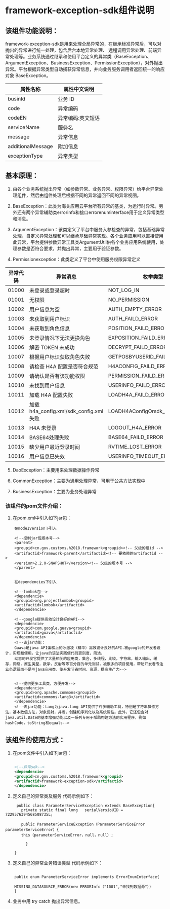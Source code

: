 # framework-exception-sdk组件说明

## 该组件功能说明：

framework-exception-sdk是用来处理全局异常的，在继承标准异常后，可以对抛出的异常进行统一处理，包含后台本地异常处理、 远程调用异常处理、前端异常处理等。业务系统通过继承和使用平台定义的异常类（BaseException、ArgumentException、BusinessException、PermissionException），对外抛出异常。平台根据异常类型自动捕获异常信息，并向业务服务调用者返回统一的响应对象 BaseException。

| 属性名称          | 属性中文说明       |
|-------------------|--------------------|
| businId           | 业务 ID            |
| code              | 异常编码           |
| codeEN            | 异常编码:英文短语  |
| serviceName       | 服务名             |
| message           | 异常信息           |	
| additionalMessage | 附加信息           |
| exceptionType     | 异常类型           |

## 基本原理：
1. 由各个业务系统抛出异常（如参数异常、业务异常、权限异常）给平台异常处理组件，然后由组件处理后根据不同的异常返回不同的异常视图。

2. BaseException：此类为海关应用云平台所有异常的基类，为运行时异常。另外还有两个异常辅助类errorinfo和接口errorenuminterface用于定义异常类型和消息。

3. ArgumentException：该类定义了平台中服务入参检查的异常，包括基础异常处理，自定义异常处理和可以继承基础异常实现。各个业务应用可以直接使用此异常，平台提供参数异常工具类ArgumentUtil供各个业务应用系统使用，处理参数是否符合要求，并抛出异常，主要用于验证参数。

4. Permissionexception：此类定义了平台中使用服务权限异常定义

| 异常代码 | 异常消息                                |          枚举类型             |
|----------|-----------------------------------------|-------------------------------|
| 01000    | 未登录或登录超时                        | NOT_LOG_IN                    |
| 01001    | 无权限                                  | NO_PERMISSION                 |
| 10002    | 用户信息为空                            | AUTH_EMPTY_ERROR              |
| 10003    | 未获取到用户标识                        | AUTH_FAILD_ERROR              |
| 10004    | 未获取到角色信息                        | POSITION_FAILD_ERROR          |
| 10005    | 未登录情况下无法更换角色                | EXPOSITION_FAILD_ERROR        |
| 10006    | 解密 TOKEN 未成功                       | DECRYPT_FAILD_ERROR           |
| 10007    | 根据用户标识获取角色失败                | GETPOSBYUSERID_FAILD_ERROR    |
| 10008    | 请检查 H4A 配置是否符合规范             | H4ACONFIG_FAILD_ERROR         |
| 10009    | 请确认是否有该功能权限                  | PERMISSION_FAILD_ERROR        |
| 10010    | 未找到用户信息                          | USERINFO_FAILD_ERROR          |
| 10011    | 加载 H4A 配置失败                       | LOADH4A_FAILD_ERROR           |
| 10012    | 加载 h4a_config.xml/sdk_config.xml 失败 | LOADH4AConfigOrsdk_FAILD_ERROR|
| 10013    | H4A 未登录                              | LOGOUT_H4A_ERROR              |
| 10014    | BASE64处理失败                          | BASE64_FAILD_ERROR            |
| 10015    | 缺少用户最近登录时间                    | RVTIME_LOST_ERROR             |
| 10016    | 用户信息已失效                          | USERINFO_TIMEOUT_ERROR        |


5. DaoException：主要用来处理数据操作异常

6. CommonException：主要为通用处理异常，可用于公共方法实现中

7. BusinessException：主要为业务处理异常


### 该组件的pom文件介绍：
1. 在pom.xml中引入如下jar包：
  
```
	在modeIVersion下引入

    <!--控制jar包版本号-->
	<parent>
	<groupid>cn.gov.customs.h2018.framework<groupid><!-- 父级的组id -->
	<artifactid>framework-parent</artifactid><!-- 要依赖的artifactid -->
	<version>2.2.0-SNAPSHOT</version><!-- 父级的版本号 -->
	</parent>
	
	
	在dependencies下引入
	
	<!--lombok包--> 
	<dependencie>
	<groupid>org.projectlombok<groupid>
	<artifactid>lombok</artifactid>
	</dependencie>
	
	<!--google提供高效设计良好的API--> 
	<dependencie>
	<groupid>com.google.guava<groupid>
	<artifactid>guava</artifactid>
	</dependencie>
	<!--该jar功能：
	Guava是java API蛋糕上的冰激凌（精华）高效设计良好的API.被google的开发者设计，实现和使用。让java的语法实践使代码更刻度，简洁，
	动态的开发它提供了大量相关的应用类，集合，多线程，比较，字符串，输入输出，缓存，网络，原生类型，数学，反射等等百分百的单元测试，被很多的项目使用，帮助开发者专注业务逻辑而不是写java应用类，使开发节省时间，资源，提高生产力-->
	 
	        
	<!--提供更多工具类，方便开发--> 
	<dependencie>
	<groupid>org.apache.commons<groupid>
	<artifactid>commons-lang3</artifactid>
	</dependencie>
	<!--该jar功能：Lang为java.lang API提供了许多辅助工具，特别是字符串操作方法，基本数值方法，对象反射，并发，创建和序列化以及系统属性。此外，它还包含对java.util.Date的基本增强功能以及一系列专用于帮助构建方法的实用程序，例如hashCode，toString和equals-->

```

## 该组件的使用方式：
1. 在pom文件中引入如下jar包：

```xml

    <!--异常sdk-->  
	<dependencie>
	<groupid>cn.gov.customs.h2018.framework<groupid>
	<artifactid>framework-exception-sdk</artifactid>
	</dependencie>   
``` 
2. 定义自己的异常类及服务
代码示例如下：
```       
     public class ParameterServiceException extends BaseException{
	   private static final long   serialVersioUID = 7229576394568508735L;
	   
	   public ParameterServiceException（ParameterServiceError parameterServiceError）{
	   this（parameterServiceError，null，null）;
	
	     }
	   
	}
```  
3. 定义自己的异常业务错误类型
代码示例如下：
```

	public enum ParameterServiceError implements ErrorEnumInterface{
	
	MISSING_DATASOURCE_ERROR(new ERRORInfo（"1001","未找到数据源"）)
	}
``` 
4. 业务中用 try catch 抛出异常信息。


